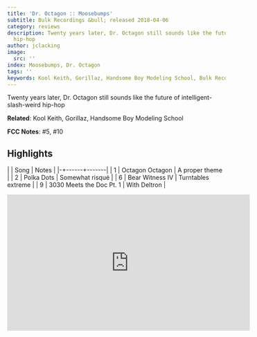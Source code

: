 ```yaml
---
title: 'Dr. Octagon :: Moosebumps'
subtitle: Bulk Recordings &bull; released 2018-04-06
category: reviews
description: Twenty years later, Dr. Octagon still sounds like the future of intelligent-slash-weird
  hip-hop
author: jclacking
image:
  src: ''
index: Moosebumps, Dr. Octagon
tags: ''
keywords: Kool Keith, Gorillaz, Handsome Boy Modeling School, Bulk Recordings
---
```

Twenty years later, Dr. Octagon still sounds like the future of intelligent-slash-weird hip-hop<!--more-->

**Related**: Kool Keith, Gorillaz, Handsome Boy Modeling School

**FCC Notes**: #5, #10

## Highlights

| | Song | Notes |
|-+------+-------|
| 1 | Octagon Octagon | A proper theme |
| 2 | Polka Dots | Somewhat risqué |
| 6 | Bear Witness IV | Turntables extreme |
| 9 | 3030 Meets the Doc Pt. 1 | With Deltron |

<div class="tlo-detail-video"><iframe width="560" height="315" src="https://www.youtube.com/embed/8p3CyHVzHZQ" frameborder="0" allow="autoplay; encrypted-media" allowfullscreen></iframe></div>

